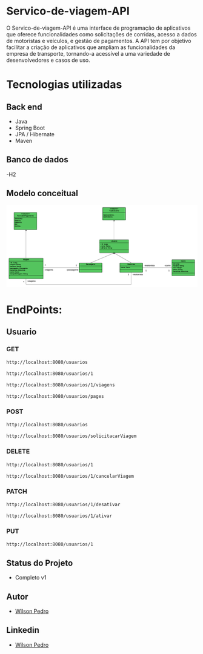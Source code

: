 # Servico-de-viagem-API

O Servico-de-viagem-API é uma interface de programação de aplicativos que oferece funcionalidades como solicitações de corridas, acesso a dados de motoristas e veículos, e gestão de pagamentos. A API tem por objetivo facilitar a criação de aplicativos que ampliam as funcionalidades da empresa de transporte, tornando-a acessível a uma variedade de desenvolvedores e casos de uso. 

# Tecnologias utilizadas
## Back end
- Java
- Spring Boot
- JPA / Hibernate
- Maven

## Banco de dados
-H2 


## Modelo conceitual
![Modelo Conceitual](https://github.com/Wilson-Pedro/images/blob/main/servico-de-viagem/Uber%20(2).png)


# EndPoints:
## Usuario
### GET
```
http://localhost:8080/usuarios
```
```
http://localhost:8080/usuarios/1
```
```
http://localhost:8080/usuarios/1/viagens
```
```
http://localhost:8080/usuarios/pages
```


### POST
```
http://localhost:8080/usuarios
```
```
http://localhost:8080/usuarios/solicitacarViagem
```

### DELETE
```
http://localhost:8080/usuarios/1
```
```
http://localhost:8080/usuarios/1/cancelarViagem
```

### PATCH
```
http://localhost:8080/usuarios/1/desativar
```
```
http://localhost:8080/usuarios/1/ativar
```

### PUT
```
http://localhost:8080/usuarios/1
```

## Status do Projeto
- Completo v1


## Autor

- [Wilson Pedro](https://github.com/Wilson-Pedro)

## Linkedin
- [Wilson Pedro](https://www.linkedin.com/in/wilson-pedro-976333226/)

